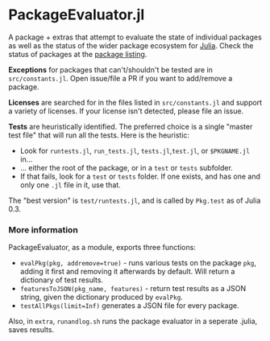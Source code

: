 PackageEvaluator.jl
===================

A package + extras that attempt to evaluate the state of individual packages as well as the status of the wider package ecosystem for [Julia](http://julialang.org). Check the status of packages at the [package listing](http://pkg.julialang.org/).

**Exceptions** for packages that can't/shouldn't be tested are in `src/constants.jl`. Open issue/file a PR if you want to add/remove a package.

**Licenses** are searched for in the files listed in `src/constants.jl` and support a variety of licenses. If your license isn't detected, please file an issue.

**Tests** are heuristically identified. The preferred choice is a single "master test file" that will run all the tests. Here is the heuristic:

 * Look for ``runtests.jl``, ``run_tests.jl``, ``tests.jl``,``test.jl``, or ``$PKGNAME.jl`` in...
 * ... either the root of the package, or in a ``test`` or ``tests`` subfolder.
 * If that fails, look for a ``test`` or ``tests`` folder. If one exists, and has one and only one ``.jl`` file in it, use that.

The "best version" is `test/runtests.jl`, and is called by `Pkg.test` as of Julia 0.3.

### More information

PackageEvaluator, as a module, exports three functions:

* `evalPkg(pkg, addremove=true)` - runs various tests on the package `pkg`, adding it first and removing it afterwards by default. Will return a dictionary of test results.
* `featuresToJSON(pkg_name, features)` - return test results as a JSON string, given the dictionary produced by `evalPkg`.
* `testAllPkgs(limit=Inf)` generates a JSON file for every package.

Also, in `extra`, `runandlog.sh` runs the package evaluator in a seperate .julia, saves results.